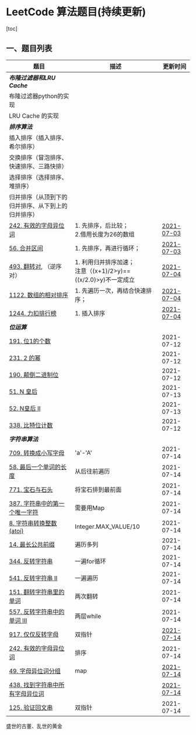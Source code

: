 # LeetCode 算法题目(持续更新)

[toc]

## 一、题目列表

| 题目                                                         | 描述                                                         | 更新时间                                                     |
| ------------------------------------------------------------ | ------------------------------------------------------------ | ------------------------------------------------------------ |
| ***布隆过滤器和LRU Cache***                                  |                                                              |                                                              |
| 布隆过滤器python的实现                                       |                                                              |                                                              |
| LRU Cache 的实现                                             |                                                              |                                                              |
| ***排序算法***                                               |                                                              |                                                              |
| 插入排序（插入排序、希尔排序）                               |                                                              |                                                              |
| 交换排序（冒泡排序、快速排序、三路快排）                     |                                                              |                                                              |
| 选择排序（选择排序、堆排序）                                 |                                                              |                                                              |
| 归并排序（从顶到下的归并排序、从下到上的归并排序）           |                                                              |                                                              |
| [242. 有效的字母异位词](https://leetcode-cn.com/problems/valid-anagram/) | 1. 先排序，后比较；<br />2.借用长度为26的数组                | [2021-07-03](https://gitee.com/lf-ren/arts/blob/master/LeetCodeWP/src/main/java/com/hef/review/review01sort/work01/LeetCode242ValidAnagram.java) |
| [56. 合并区间](https://leetcode-cn.com/problems/merge-intervals/) | 1. 先排序，再进行循环；                                      | [2021-07-03](https://gitee.com/lf-ren/arts/blob/master/LeetCodeWP/src/main/java/com/hef/review/review01sort/work01/LeetCode56MergeIntervals.java) |
| [493. 翻转对](https://leetcode-cn.com/problems/reverse-pairs/), （逆序对） | 1. 利用归并排序加速；<br />注意（(x+1)/2>y)==((x/2.0)>y)不一定成立 | [2021-07-04](https://gitee.com/lf-ren/arts/blob/master/LeetCodeWP/src/main/java/com/hef/review/review01sort/work01/LeetCode493ReversePairs.java) |
| [1122. 数组的相对排序](https://leetcode-cn.com/problems/relative-sort-array/) | 1. 先遍历一次，再结合快速排序；                              | [2021-07-04](https://gitee.com/lf-ren/arts/blob/master/LeetCodeWP/src/main/java/com/hef/review/review01sort/work01/LeetCode1122RelativeSortArray.java) |
| [1244. 力扣排行榜](https://leetcode-cn.com/problems/design-a-leaderboard/) | 1. 插入排序                                                  | [2021-07-04](https://gitee.com/lf-ren/arts/blob/master/LeetCodeWP/src/main/java/com/hef/review/review01sort/work01/LeetCode1244DesignALeaderboard.java) |
| ***位运算***                                                 |                                                              |                                                              |
| [191. 位1的个数](https://leetcode-cn.com/problems/number-of-1-bits/) |                                                              | 2021-07-12                                                   |
| [231. 2 的幂](https://leetcode-cn.com/problems/power-of-two/) |                                                              | 2021-07-12                                                   |
| [190. 颠倒二进制位](https://leetcode-cn.com/problems/reverse-bits/) |                                                              | 2021-07-12                                                   |
| [51. N 皇后](https://leetcode-cn.com/problems/n-queens/)     |                                                              | 2021-07-13                                                   |
| [52. N皇后 II](https://leetcode-cn.com/problems/n-queens-ii/) |                                                              | 2021-07-13                                                   |
| [338. 比特位计数](https://leetcode-cn.com/problems/counting-bits/) |                                                              | 2021-07-12                                                   |
| ***字符串算法***                                             |                                                              |                                                              |
| [709. 转换成小写字母](https://leetcode-cn.com/problems/to-lower-case/) | 'a'-'A'                                                      | 2021-07-14                                                   |
| [58. 最后一个单词的长度](https://leetcode-cn.com/problems/length-of-last-word/) | 从后往前遍历                                                 | 2021-07-14                                                   |
| [771. 宝石与石头](https://leetcode-cn.com/problems/jewels-and-stones/) | 将宝石排到最前面                                             | 2021-07-14                                                   |
| [387. 字符串中的第一个唯一字符](https://leetcode-cn.com/problems/first-unique-character-in-a-string/) | 需要用Map                                                    | 2021-07-14                                                   |
| [8. 字符串转换整数 (atoi)](https://leetcode-cn.com/problems/string-to-integer-atoi/) | Integer.MAX_VALUE/10                                         | 2021-07-14                                                   |
| [14. 最长公共前缀](https://leetcode-cn.com/problems/longest-common-prefix/) | 遍历多列                                                     | 2021-07-14                                                   |
| [344. 反转字符串](https://leetcode-cn.com/problems/reverse-string/) | 一遍for循环                                                  | 2021-07-14                                                   |
| [541. 反转字符串 II](https://leetcode-cn.com/problems/reverse-string-ii/) | 一遍遍历                                                     | 2021-07-14                                                   |
| [151. 翻转字符串里的单词](https://leetcode-cn.com/problems/reverse-words-in-a-string/) | 两次翻转                                                     | 2021-07-14                                                   |
| [557. 反转字符串中的单词 III](https://leetcode-cn.com/problems/reverse-words-in-a-string-iii/) | 两层while                                                    | 2021-07-14                                                   |
| [917. 仅仅反转字母](https://leetcode-cn.com/problems/reverse-only-letters/) | 双指针                                                       | [2021-07-14](https://gitee.com/lf-ren/arts/blob/master/LeetCodeWP/src/main/java/com/hef/review/review03StringAlgorithm/LeetCode917ReverseOnlyLetters.java) |
| [242. 有效的字母异位词](https://leetcode-cn.com/problems/valid-anagram/) | 排序                                                         | 2021-07-14                                                   |
| [49. 字母异位词分组](https://leetcode-cn.com/problems/group-anagrams/) | map                                                          | [2021-07-14](https://gitee.com/lf-ren/arts/blob/master/LeetCodeWP/src/main/java/com/hef/review/review03StringAlgorithm/LeetCode917ReverseOnlyLetters.java) |
| [438. 找到字符串中所有字母异位词](https://leetcode-cn.com/problems/find-all-anagrams-in-a-string/) |                                                              | [2021-07-14](https://gitee.com/lf-ren/arts/blob/master/LeetCodeWP/src/main/java/com/hef/review/review03StringAlgorithm/LeetCode438FindAllAnagramsInAString.java) |
| [125. 验证回文串](https://leetcode-cn.com/problems/valid-palindrome/) | 双指针                                                       | 2021-07-14                                                   |

盛世的古董、乱世的黄金

